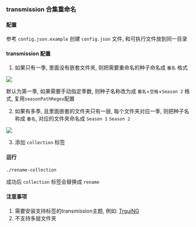 ### transmission 合集重命名

#### 配置

参考 `config.json.example` 创建 `config.json` 文件, 和可执行文件放到同一目录

#### transmission 配置

1. 如果只有一季, 里面没有嵌套文件夹, 则把需要重命名的种子命名成 `番名` 格式

![](https://img.081024.xyz/202502060202925.png)

默认为第一季, 如果需要手动指定季数, 则种子名称改为成 `番名`+`空格`+`Season 2` 格式, 复用`seasonPathRegex`配置

2. 如果有多季, 且里面嵌套的文件夹只有一层, 每个文件夹对应一季, 则把种子名称成 `番名`, 对应的文件夹命名成 `Season 1` `Season 2` 

![](https://img.081024.xyz/202502060201963.png)

3. 添加 `collection` 标签

#### 运行

```bash
./rename-collection
```

成功后 `collection` 标签会替换成 `rename`

#### 注意事项

1. 需要安装支持标签的transmission主题, 例如: [TrguiNG](https://github.com/openscopeproject/TrguiNG)
1. 不支持多层文件夹